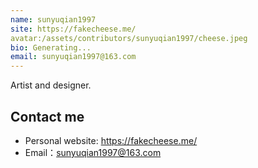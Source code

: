```yaml
---
name: sunyuqian1997
site: https://fakecheese.me/
avatar:/assets/contributors/sunyuqian1997/cheese.jpeg
bio: Generating...
email: sunyuqian1997@163.com
---
```


Artist and designer.

## Contact me

- Personal website: <https://fakecheese.me/>
- Email：sunyuqian1997@163.com
